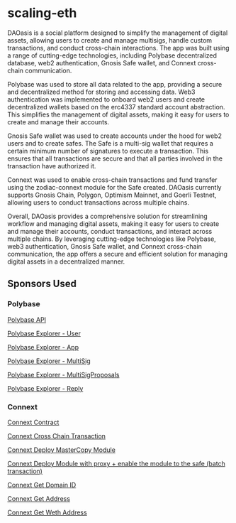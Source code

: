 # scaling-eth

DAOasis is a social platform designed to simplify the management of digital assets, allowing users to create and manage multisigs, handle custom transactions, and conduct cross-chain interactions. The app was built using a range of cutting-edge technologies, including Polybase decentralized database, web2 authentication, Gnosis Safe wallet, and Connext cross-chain communication.

Polybase was used to store all data related to the app, providing a secure and decentralized method for storing and accessing data. Web3 authentication was implemented to onboard web2 users and create decentralized wallets based on the erc4337 standard account abstraction. This simplifies the management of digital assets, making it easy for users to create and manage their accounts.

Gnosis Safe wallet was used to create accounts under the hood for web2 users and to create safes. The Safe is a multi-sig wallet that requires a certain minimum number of signatures to execute a transaction. This ensures that all transactions are secure and that all parties involved in the transaction have authorized it.

Connext was used to enable cross-chain transactions and fund transfer using the zodiac-connext module for the Safe created. DAOasis currently supports Gnosis Chain, Polygon, Optimism Mainnet, and Goerli Testnet, allowing users to conduct transactions across multiple chains.

Overall, DAOasis provides a comprehensive solution for streamlining workflow and managing digital assets, making it easy for users to create and manage their accounts, conduct transactions, and interact across multiple chains. By leveraging cutting-edge technologies like Polybase, web3 authentication, Gnosis Safe wallet, and Connext cross-chain communication, the app offers a secure and efficient solution for managing digital assets in a decentralized manner.

## Sponsors Used

### Polybase

[Polybase API](https://github.com/Suhel-Kap/DAOasis/blob/main/client/pages/api/polybase/index.ts)

[Polybase Explorer - User](https://explorer.testnet.polybase.xyz/collections/polybase-test-v0.2%2FUser)

[Polybase Explorer - App](https://explorer.testnet.polybase.xyz/collections/polybase-test-v0.2%2FApp)

[Polybase Explorer - MultiSig](https://explorer.testnet.polybase.xyz/collections/polybase-test-v0.2%2FMultiSig)

[Polybase Explorer - MultiSigProposals](https://explorer.testnet.polybase.xyz/collections/polybase-test-v0.2%2FMultiSigProposals)

[Polybase Explorer - Reply](https://explorer.testnet.polybase.xyz/collections/polybase-test-v0.2%2FReply)


### Connext

[Connext Contract](https://github.com/Suhel-Kap/DAOasis/blob/main/DAOasis-ZodiacXconnext/contracts/DAOasisModule.sol)

[Connext Cross Chain Transaction](https://github.com/Suhel-Kap/DAOasis/blob/main/client/lib/getCrossChainTransaction.ts)

[Connext Deploy MasterCopy Module](https://github.com/Suhel-Kap/DAOasis/blob/main/DAOasis-ZodiacXconnext/deploy/01_mastercopy_module.ts)

[Connext Deploy Module with proxy + enable the module to the safe (batch transaction)](https://github.com/Suhel-Kap/DAOasis/blob/main/client/lib/safeModule.ts)

[Connext Get Domain ID](https://github.com/Suhel-Kap/DAOasis/blob/main/client/lib/getDomainId.ts)

[Connext Get Address](https://github.com/Suhel-Kap/DAOasis/blob/main/client/lib/getConnextAddress.ts)

[Connext Get Weth Address](https://github.com/Suhel-Kap/DAOasis/blob/main/client/lib/getWethAddress.ts)
